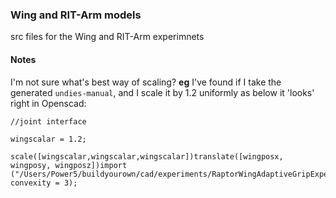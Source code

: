 ### Wing and RIT-Arm models

src files for the Wing and RIT-Arm experimnets

#### Notes

I'm not sure what's best way of scaling? **eg** I've found if I take the generated `undies-manual`, and I scale it by 1.2 uniformly as below it 'looks' right in Openscad:

```
//joint interface

wingscalar = 1.2;

scale([wingscalar,wingscalar,wingscalar])translate([wingposx, wingposy, wingposz])import ("/Users/Power5/buildyourown/cad/experiments/RaptorWingAdaptiveGripExperiment/elbow_joint_interface_right.stl", convexity = 3);

``` 
